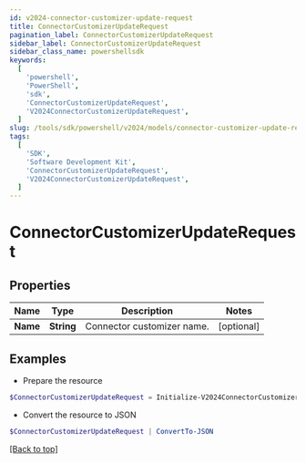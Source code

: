 ```yaml
---
id: v2024-connector-customizer-update-request
title: ConnectorCustomizerUpdateRequest
pagination_label: ConnectorCustomizerUpdateRequest
sidebar_label: ConnectorCustomizerUpdateRequest
sidebar_class_name: powershellsdk
keywords:
  [
    'powershell',
    'PowerShell',
    'sdk',
    'ConnectorCustomizerUpdateRequest',
    'V2024ConnectorCustomizerUpdateRequest',
  ]
slug: /tools/sdk/powershell/v2024/models/connector-customizer-update-request
tags:
  [
    'SDK',
    'Software Development Kit',
    'ConnectorCustomizerUpdateRequest',
    'V2024ConnectorCustomizerUpdateRequest',
  ]
---
```


# ConnectorCustomizerUpdateRequest

## Properties

| Name     | Type       | Description                | Notes      |
| -------- | ---------- | -------------------------- | ---------- |
| **Name** | **String** | Connector customizer name. | [optional] |

## Examples

- Prepare the resource

```powershell
$ConnectorCustomizerUpdateRequest = Initialize-V2024ConnectorCustomizerUpdateRequest  -Name My Custom Connector
```

- Convert the resource to JSON

```powershell
$ConnectorCustomizerUpdateRequest | ConvertTo-JSON
```

[[Back to top]](#)
